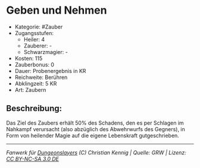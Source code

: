 # Geben und Nehmen

- Kategorie: #Zauber
- Zugangsstufen:
  - Heiler: 4
  - Zauberer: -
  - Schwarzmagier: -
- Kosten: 115
- Zauberbonus: 0
- Dauer: Probenergebnis in KR
- Reichweite: Berühren
- Abklingzeit: 5 KR
- Art: Zaubern

## Beschreibung:

Das Ziel des Zaubers erhält 50% des Schadens, den es per Schlagen im Nahkampf verursacht (also abzüglich des Abwehrwurfs des Gegners), in Form von heilender Magie auf die eigene Lebenskraft gutgeschrieben.

---

_Fanwerk für [Dungeonslayers](https://www.dungeonslayers.net/) (C) Christian Kennig | Quelle: GRW | Lizenz: [CC BY-NC-SA 3.0 DE](https://creativecommons.org/licenses/by-nc-sa/3.0/de/)_
